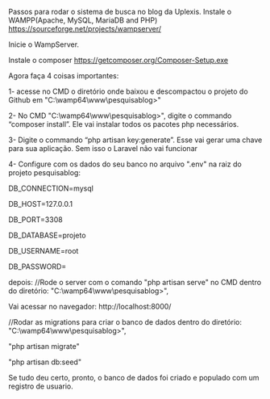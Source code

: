 Passos para rodar o sistema de busca no blog da Uplexis.
Instale o WAMPP(Apache, MySQL, MariaDB and PHP)
https://sourceforge.net/projects/wampserver/

Inicie o WampServer.

Instale o composer
https://getcomposer.org/Composer-Setup.exe

Agora faça 4 coisas importantes:

1- acesse no CMD o diretório onde baixou e descompactou o projeto do Github em "C:\wamp64\www\pesquisablog>"

2- No CMD "C:\wamp64\www\pesquisablog>", digite o commando “composer install”. Ele vai instalar todos os pacotes php necessários.

3- Digite o commando “php artisan key:generate”. Esse vai gerar uma chave para sua aplicação. Sem isso o Laravel não vai funcionar

4- Configure com os dados do seu banco no arquivo ".env" na raiz do projeto pesquisablog:


DB_CONNECTION=mysql

DB_HOST=127.0.0.1

DB_PORT=3308

DB_DATABASE=projeto

DB_USERNAME=root

DB_PASSWORD=


depois:
//Rode o server com o comando "php artisan serve" no CMD dentro do diretório: "C:\wamp64\www\pesquisablog>",

Vai acessar no navegador: 
http://localhost:8000/

//Rodar as migrations para criar o banco de dados dentro do diretório: "C:\wamp64\www\pesquisablog>",

"php artisan migrate"

"php artisan db:seed"

Se tudo deu certo, pronto, o banco de dados foi criado e populado com um registro de usuario.